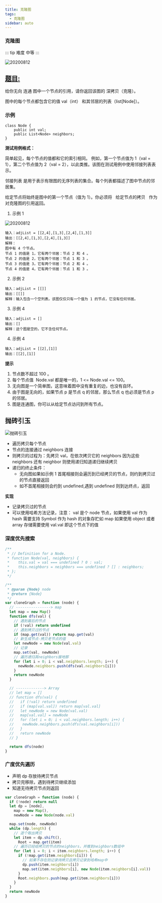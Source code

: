 ```yaml
---
title: 克隆图
tags:
  - 克隆图
sidebar: auto
---
```


### 克隆图

::: tip 难度
中等
:::

![20200812](http://qiniu.gaowenju.com/leecode/banner/20200812.jpg)

## [题目:](https://leetcode-cn.com/problems/clone-graph/)

给你无向 连通 图中一个节点的引用，请你返回该图的 深拷贝（克隆）。

图中的每个节点都包含它的值 val（int） 和其邻居的列表（list[Node]）。

### 示例

```
class Node {
    public int val;
    public List<Node> neighbors;
}
```

**测试用例格式：**

简单起见，每个节点的值都和它的索引相同。
例如，第一个节点值为 1（val = 1），第二个节点值为 2（val = 2），以此类推。该图在测试用例中使用邻接列表表示。

邻接列表 是用于表示有限图的无序列表的集合。每个列表都描述了图中节点的邻居集。

给定节点将始终是图中的第一个节点（值为 1）。你必须将   给定节点的拷贝   作为对克隆图的引用返回。

1. 示例 1

![20200812](http://qiniu.gaowenju.com/leecode/banner/20200812-a.png)

```
输入：adjList = [[2,4],[1,3],[2,4],[1,3]]
输出：[[2,4],[1,3],[2,4],[1,3]]
解释：
图中有 4 个节点。
节点 1 的值是 1，它有两个邻居：节点 2 和 4 。
节点 2 的值是 2，它有两个邻居：节点 1 和 3 。
节点 3 的值是 3，它有两个邻居：节点 2 和 4 。
节点 4 的值是 4，它有两个邻居：节点 1 和 3 。
```

2. 示例 2

```
输入：adjList = [[]]
输出：[[]]
解释：输入包含一个空列表。该图仅仅只有一个值为 1 的节点，它没有任何邻居。
```

3. 示例 4

```
输入：adjList = []
输出：[]
解释：这个图是空的，它不含任何节点。
```

4. 示例 4

```
输入：adjList = [[2],[1]]
输出：[[2],[1]]
```

**提示**

1. 节点数不超过 100 。
2. 每个节点值  Node.val 都是唯一的，1 <= Node.val <= 100。
3. 无向图是一个简单图，这意味着图中没有重复的边，也没有自环。
4. 由于图是无向的，如果节点 p 是节点 q 的邻居，那么节点 q 也必须是节点 p  的邻居。
5. 图是连通图，你可以从给定节点访问到所有节点。

## 抛砖引玉

![抛砖引玉](http://qiniu.gaowenju.com/leecode/20200812.png)

- 遍历拷贝每个节点
- 节点的连接通过 neighbors 连接
- 则拷贝的过程为：先拷贝 val，在依次拷贝它的 neighbors
  因为这些 neighbors 还有 neighbor 则使用递归知道递归继续拷贝
- 递归的终止条件：
  - 无向图如果如示例 1 首尾相接则会遍历到已经拷贝的节点，则约到拷贝过的节点直接返回
  - 如不首尾相接则会约到 undefined,遇到 undefined 则到达终点，返回

**实现**

- 记录拷贝过的节点
- 可以使用哈希方法记录，注意：
  val 是个 node 节点，如果使用 val 作为 hash 需要支持 Symbol 作为 hash 的对象存贮如 map
  如果使用 object 或者 array 存储需要使用 val.val 即这个节点下的值

### 深度优先搜索

```javascript
/**
 * // Definition for a Node.
 * function Node(val, neighbors) {
 *    this.val = val === undefined ? 0 : val;
 *    this.neighbors = neighbors === undefined ? [] : neighbors;
 * };
 */

/**
 * @param {Node} node
 * @return {Node}
 */
var cloneGraph = function (node) {
  // ----------------> map
  let map = new Map()
  function dfs(val) {
    // 遇到最后的节点
    if (!val) return undefined
    // 遇到拷贝过的节点
    if (map.get(val)) return map.get(val)
    // 新生成节点-拷贝老节点的值
    let newNode = new Node(val.val)
    // 记录
    map.set(val, newNode)
    // 遍历递归其neighbors接地那
    for (let i = 0; i < val.neighbors.length; i++) {
      newNode.neighbors.push(dfs(val.neighbors[i]))
    }
    return newNode
  }

  // -------------> Array
  // let map = []
  // function dfs(val) {
  //   if (!val) return undefined
  //   if (map[val.val]) return map[val.val]
  //   let newNode = new Node(val.val)
  //   map[val.val] = newNode
  //   for (let i = 0; i < val.neighbors.length; i++) {
  //    newNode.neighbors.push(dfs(val.neighbors[i]))
  //   }
  //   return newNode
  // }

  return dfs(node)
}
```

### 广度优先遍历

- 声明 dp 存放待拷贝节点
- 拷贝完移除，遇到待拷贝继续添加
- 知道无待拷贝节点则返回

```javascript
var cloneGraph = function (node) {
  if (!node) return null
  let dp = [node],
    map = new Map(),
    newNode = new Node(node.val)

  map.set(node, newNode)
  while (dp.length) {
    // 逐个取出拷贝
    let item = dp.shift(),
      Root = map.get(item)
    // 遍历已经给拷贝的节点的neighbors，并推到neighbors数组中
    for (let i = 0; i < item.neighbors.length; i++) {
      if (!map.get(item.neighbors[i])) {
        // 如果不存在则记录待拷贝且拷贝记录到哈希map中
        dp.push(item.neighbors[i])
        map.set(item.neighbors[i], new Node(item.neighbors[i].val))
      }
      Root.neighbors.push(map.get(item.neighbors[i]))
    }
  }
  return newNode
}
```
